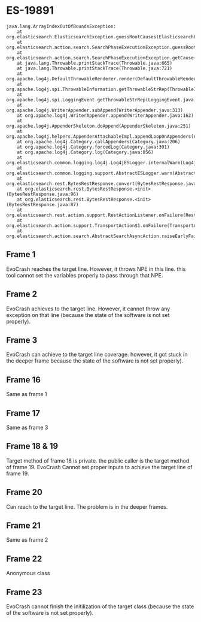 # ES-19891
```
java.lang.ArrayIndexOutOfBoundsException:
    at org.elasticsearch.ElasticsearchException.guessRootCauses(ElasticsearchException.java:386)
    at org.elasticsearch.action.search.SearchPhaseExecutionException.guessRootCauses(SearchPhaseExecutionException.java:152)
    at org.elasticsearch.action.search.SearchPhaseExecutionException.getCause(SearchPhaseExecutionException.java:99)
    at java.lang.Throwable.printStackTrace(Throwable.java:665)
    at java.lang.Throwable.printStackTrace(Throwable.java:721)
    at org.apache.log4j.DefaultThrowableRenderer.render(DefaultThrowableRenderer.java:60)
    at org.apache.log4j.spi.ThrowableInformation.getThrowableStrRep(ThrowableInformation.java:87)
    at org.apache.log4j.spi.LoggingEvent.getThrowableStrRep(LoggingEvent.java:413)
    at org.apache.log4j.WriterAppender.subAppend(WriterAppender.java:313)
    at org.apache.log4j.WriterAppender.append(WriterAppender.java:162)
    at org.apache.log4j.AppenderSkeleton.doAppend(AppenderSkeleton.java:251)
    at org.apache.log4j.helpers.AppenderAttachableImpl.appendLoopOnAppenders(AppenderAttachableImpl.java:66)
    at org.apache.log4j.Category.callAppenders(Category.java:206)
    at org.apache.log4j.Category.forcedLog(Category.java:391)
    at org.apache.log4j.Category.log(Category.java:856)
    at org.elasticsearch.common.logging.log4j.Log4jESLogger.internalWarn(Log4jESLogger.java:135)
    at org.elasticsearch.common.logging.support.AbstractESLogger.warn(AbstractESLogger.java:109)
    at org.elasticsearch.rest.BytesRestResponse.convert(BytesRestResponse.java:134)
    at org.elasticsearch.rest.BytesRestResponse.<init>(BytesRestResponse.java:96)
    at org.elasticsearch.rest.BytesRestResponse.<init>(BytesRestResponse.java:87)
    at org.elasticsearch.rest.action.support.RestActionListener.onFailure(RestActionListener.java:60)
    at org.elasticsearch.action.support.TransportAction$1.onFailure(TransportAction.java:95)
    at org.elasticsearch.action.search.AbstractSearchAsyncAction.raiseEarlyFailure(AbstractSearchAsyncAction.java:294)
```

## Frame 1
EvoCrash reaches the target line. However, it throws NPE in this line. this tool cannot set the variables properly to pass through that NPE.

## Frame 2
EvoCrash achieves to the target line. However, it cannot throw any exception on that line (because the state of the software is not set properly).

## Frame 3
EvoCrash can achieve to the target line coverage. however, it got stuck in the deeper frame because the state of the software is not set properly).

## Frame 16
Same as frame 1

## Frame 17
Same as frame 3

## Frame 18 & 19
Target method of frame 18 is private. the public caller is the target method of frame 19. EvoCrash Cannot set proper inputs to achieve the target line of frame 19.

## Frame 20
Can reach to the target line. The problem is in the deeper frames.

## Frame 21
Same as frame 2

## Frame 22
Anonymous class

## Frame 23
EvoCrash cannot finish the initilization of the target class (because the state of the software is not set properly).
